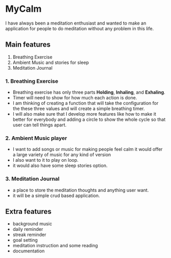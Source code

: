 # MyCalm

I have always been a meditation enthusiast and wanted to make an application for people to do meditation without any problem in this life.

## Main features
1. Breathing Exercise
2. Ambient Music and stories for sleep
3. Meditation Journal

### 1. Breathing Exercise
- Breathing exercise has only three parts **Holding**, **Inhaling**, and **Exhaling**. 
- Timer will need to show for how much each action is done. 
- I am thinking of creating a function that will take the configuration for the these three values and will create a simple breathing timer.
- I will also make sure that I develop more features like how to make it better for everybody and adding a circle to show the whole cycle so that user can tell things apart.

### 2. Ambient Music player
- I want to add songs or music for making people feel calm it would offer a large variety of music for any kind of version
- I also want to it to play on loop.
- it would also have some sleep stories option.

### 3. Meditation Journal
- a place to store the meditation thoughts and anything user want.
- it will be a simple crud based application.

## Extra features
- background music
- daily reminder
- streak reminder
- goal setting
- meditation instruction and some reading
- documentation
